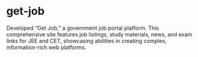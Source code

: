 # get-job
Developed “Get Job,” a government job portal platform. This comprehensive site features job listings, study materials, news, and exam links for JEE and CET, showcasing abilities in creating complex, information-rich web platforms.
